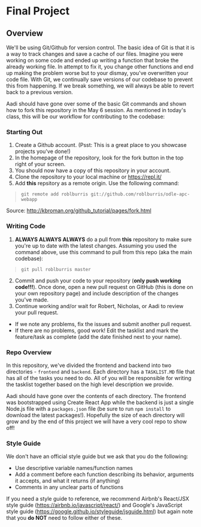 # Final Project

## Overview
We'll be using Git/Github for version control. The basic idea of Git is that it is a way to track changes and save a cache of our files. Imagine you were working on some code and ended up writing a function that broke the already working file. In attempt to fix it, you change other functions and end up making the problem worse but to your dismay, you've overwritten your code file. With Git, we continually save versions of our codebase to prevent this from happening. If we break something, we will always be able to revert back to a previous version. 

Aadi should have gone over some of the basic Git commands and shown how to fork this repository in the May 6 session. As mentioned in today's class, this will be our workflow for contributing to the codebase:

### Starting Out
1. Create a Github account. (Psst: This is a great place to you showcase projects you've done!)
2. In the homepage of the repository, look for the fork button in the top right of your screen.
3. You should now have a copy of this repository in your account. 
4. Clone the repository to your local machine or <https://repl.it/>
5. Add **this** repsitory as a remote origin. Use the following command:
> `git remote add roblburris git://github.com/roblburris/odle-apc-webapp`

Source: <http://kbroman.org/github_tutorial/pages/fork.html>

### Writing Code
1. **ALWAYS ALWAYS ALWAYS** do a pull from **this** repository to make sure you're up to date with the latest changes. Assuming you used the command above, use this command to pull from this repo (aka the main codebase):
> `git pull roblburris master`
2. Commit and push your code to your repository (**only push working code!!!**). Once done, open a new pull request on GitHub (this is done on your own repository page) and include description of the changes you've made.
3. Continue working and/or wait for Robert, Nicholas, or Aadi to review your pull request.
* If we note any problems, fix the issues and submit another pull request.
* If there are no problems, good work! Edit the tasklist and mark the feature/task as complete (add the date finished next to your name).

### Repo Overview
In this repository, we've divided the frontend and backend into two directories - `frontend` and `backend`. Each directory has a `TASKLIST.MD` file that has all of the tasks you need to do. All of you will be responsible for writing the tasklist together based on the high level description we provide.

Aadi should have gone over the contents of each directory. The frontend was bootstrapped using Create React App while the backend is just a single Node.js file with a `packages.json` file (be sure to run `npm install` to download the latest packages!). Hopefully the size of each directory will grow and by the end of this project we will have a very cool repo to show off!

### Style Guide 
We don't have an official style guide but we ask that you do the following:
* Use descriptive variable names/function names
* Add a comment before each function describing its behavior, arguments it accepts, and what it returns (if anything)
* Comments in any unclear parts of functions

If you need a style guide to reference, we recommend Airbnb's React/JSX style guide (<https://airbnb.io/javascript/react/>) and Google's JavaScript style guide (<https://google.github.io/styleguide/jsguide.html>) but again note that you **do NOT** need to follow either of these.

